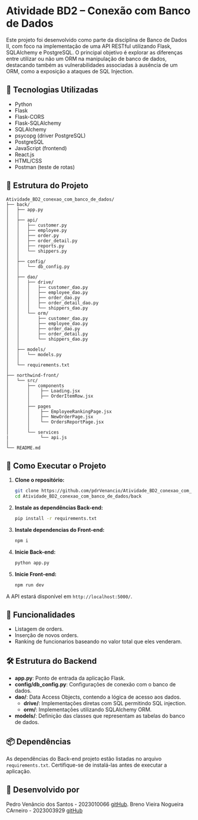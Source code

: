 # Atividade BD2 – Conexão com Banco de Dados

Este projeto foi desenvolvido como parte da disciplina de Banco de Dados II, com foco na implementação de uma API RESTful utilizando Flask, SQLAlchemy e PostgreSQL. O principal objetivo é explorar as diferenças entre utilizar ou não um ORM na manipulação de banco de dados, destacando também as vulnerabilidades associadas à ausência de um ORM, como a exposição a ataques de SQL Injection.

## 🔧 Tecnologias Utilizadas

- Python
- Flask
- Flask-CORS
- Flask-SQLAlchemy
- SQLAlchemy
- psycopg (driver PostgreSQL)
- PostgreSQL
- JavaScript (frontend)
- React.js
- HTML/CSS
- Postman (teste de rotas)

## 📁 Estrutura do Projeto

```
Atividade_BD2_conexao_com_banco_de_dados/
├── back/
│   ├── app.py 
│   │   
│   ├── api/
│   │   ├── customer.py
│   │   ├── employee.py
│   │   ├── order.py
│   │   ├── order_detail.py
│   │   ├── reports.py
│   │   └── shippers.py
│   │  
│   ├── config/
│   │   └── db_config.py
│   │  
│   ├── dao/
│   │   ├── drive/
│   │   │   ├── customer_dao.py
│   │   │   ├── employee_dao.py
│   │   │   ├── order_dao.py
│   │   │   ├── order_detail_dao.py
│   │   │   └── shippers_dao.py
│   │   └── orm/
│   │       ├── customer_dao.py
│   │       ├── employee_dao.py
│   │       ├── order_dao.py
│   │       ├── order_detail.py
│   │       └── shippers_dao.py
│   │  
│   ├── models/
│   │   └── models.py
│   │  
│   └── requirements.txt
│   
├── northwind-front/
│   └── src/
│       ├── components
│       │    ├── Loading.jsx
│       │    ├── OrderItemRow.jsx
│       │
│       ├── pages
│       │    ├── EmployeeRankingPage.jsx
│       │    ├── NewOrderPage.jsx
│       │    └── OrdersReportPage.jsx
│       │ 
│       └── services
|            └── api.js
│   
└── README.md
```

## 🚀 Como Executar o Projeto

1. **Clone o repositório:**

   ```bash
   git clone https://github.com/pdrVenancio/Atividade_BD2_conexao_com_banco_de_dados.git
   cd Atividade_BD2_conexao_com_banco_de_dados/back
   ```

2. **Instale as dependências Back-end:**
    ```bash
    pip install -r requirements.txt
    ```

3. **Instale dependencias do Front-end:**

   ```bash
   npm i
   ```

4. **Inicie Back-end:**

   ```bash
   python app.py
   ```

5. **Inicie Front-end:**

   ```bash
   npm run dev
   ```

A API estará disponível em `http://localhost:5000/`.

## 🧪 Funcionalidades

- Listagem de orders.
- Inserção de novos orders.
- Ranking de funcionarios baseando no valor total que eles venderam.

## 🛠️ Estrutura do Backend

- **app.py**: Ponto de entrada da aplicação Flask.
- **config/db_config.py**: Configurações de conexão com o banco de dados.
- **dao/**: Data Access Objects, contendo a lógica de acesso aos dados.
  - **drive/**: Implementações diretas com SQL permitindo SQL injection.
  - **orm/**: Implementações utilizando SQLAlchemy ORM.
- **models/**: Definição das classes que representam as tabelas do banco de dados.

## 📦 Dependências

As dependências do Back-end projeto estão listadas no arquivo `requirements.txt`. Certifique-se de instalá-las antes de executar a aplicação.

## 📄 Desenvolvido por

Pedro Venâncio dos Santos - 2023010066 [gitHub](https://github.com/pdrVenancio).
Breno Vieira Nogueira CArneiro - 2023003929 [gitHub](https://github.com/Brenovnc)

